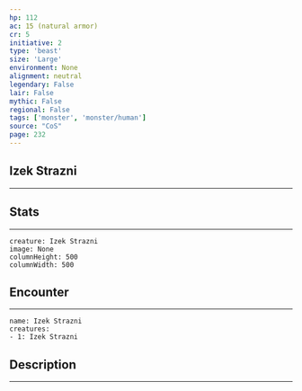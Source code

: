 ```yaml
---
hp: 112
ac: 15 (natural armor)
cr: 5
initiative: 2
type: 'beast'    
size: 'Large'
environment: None
alignment: neutral
legendary: False
lair: False
mythic: False
regional: False
tags: ['monster', 'monster/human']
source: "CoS"
page: 232
---
```


## Izek Strazni
---



## Stats
---

```statblock
creature: Izek Strazni
image: None
columnHeight: 500
columnWidth: 500
```

## Encounter
---

```encounter-table
name: Izek Strazni
creatures:
- 1: Izek Strazni
```

## Description
---





